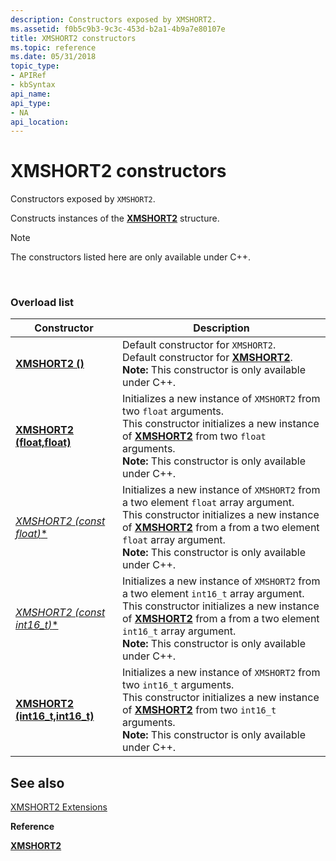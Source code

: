 ```yaml
---
description: Constructors exposed by XMSHORT2.
ms.assetid: f0b5c9b3-9c3c-453d-b2a1-4b9a7e80107e
title: XMSHORT2 constructors
ms.topic: reference
ms.date: 05/31/2018
topic_type: 
- APIRef
- kbSyntax
api_name: 
api_type: 
- NA
api_location: 
---
```


# XMSHORT2 constructors

Constructors exposed by `XMSHORT2`.

Constructs instances of the [**XMSHORT2**](/windows/desktop/api/DirectXPackedVector/ns-directxpackedvector-xmshort2) structure.

> [!Note]  
> The constructors listed here are only available under C++.

 

### Overload list




| Constructor | Description | 
|-------------|-------------|
| [**XMSHORT2 ()**](/windows/desktop/api/directxpackedvector/nf-directxpackedvector-xmshort2-xmshort2(constfloat)) | Default constructor for <code>XMSHORT2</code>. <br> Default constructor for [**XMSHORT2**](/windows/desktop/api/DirectXPackedVector/ns-directxpackedvector-xmshort2). <br> **Note:** This constructor is only available under C++.<br> | 
| [**XMSHORT2 (float,float)**](/windows/desktop/api/directxpackedvector/nf-directxpackedvector-xmshort2-xmshort2(float_float)) | Initializes a new instance of <code>XMSHORT2</code> from two <code>float</code> arguments. <br> This constructor initializes a new instance of [**XMSHORT2**](/windows/desktop/api/DirectXPackedVector/ns-directxpackedvector-xmshort2) from two <code>float</code> arguments. <br> **Note:** This constructor is only available under C++.<br> | 
| [**XMSHORT2 (const float*)**](/windows/desktop/api/directxpackedvector/nf-directxpackedvector-xmshort2-xmshort2(constfloat)) | Initializes a new instance of <code>XMSHORT2</code> from a two element <code>float</code> array argument. <br> This constructor initializes a new instance of [**XMSHORT2**](/windows/desktop/api/DirectXPackedVector/ns-directxpackedvector-xmshort2) from a from a two element <code>float</code> array argument. <br> **Note:** This constructor is only available under C++.<br> | 
| [**XMSHORT2 (const int16_t*)**](/windows/desktop/api/directxpackedvector/nf-directxpackedvector-xmshort2-xmshort2(constint16_t)) | Initializes a new instance of <code>XMSHORT2</code> from a two element <code>int16_t</code> array argument. <br> This constructor initializes a new instance of [**XMSHORT2**](/windows/desktop/api/DirectXPackedVector/ns-directxpackedvector-xmshort2) from a from a two element <code>int16_t</code> array argument. <br> **Note:** This constructor is only available under C++.<br> | 
| [**XMSHORT2 (int16_t,int16_t)**](/windows/desktop/api/directxpackedvector/nf-directxpackedvector-xmshort2-xmshort2(int16_t_int16_t)) | Initializes a new instance of <code>XMSHORT2</code> from two <code>int16_t</code> arguments. <br> This constructor initializes a new instance of [**XMSHORT2**](/windows/desktop/api/DirectXPackedVector/ns-directxpackedvector-xmshort2) from two <code>int16_t</code> arguments. <br> **Note:** This constructor is only available under C++.<br> | 




## See also

<dl> <dt>

[XMSHORT2 Extensions](ovw-xmshort2-extensions.md)
</dt> <dt>

**Reference**
</dt> <dt>

[**XMSHORT2**](/windows/desktop/api/DirectXPackedVector/ns-directxpackedvector-xmshort2)
</dt> </dl>

 

 
